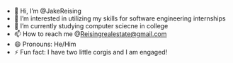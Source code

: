 - 👋 Hi, I’m @JakeReising
- 👀 I’m interested in utilizing my skills for software engineering internships
- 🌱 I’m currently studying computer sciecne in college
- 📫 How to reach me @Reisingrealestate@gmail.com
- 😄 Pronouns: He/Him
- ⚡ Fun fact: I have two little corgis and I am engaged!
<!---
JakeReising/JakeReising is a ✨ special ✨ repository because its `README.md` (this file) appears on your GitHub profile.
You can click the Preview link to take a look at your changes.
--->
